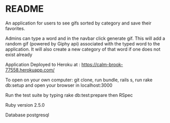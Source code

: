 # README

An application for users to see gifs sorted by category and save their favorites.

Admins can type a word and in the navbar click generate gif. This will add a random gif (powered by Giphy api) associated with the typed word to the application. It will also create a new category of that word if one does not exist already

Application Deployed to Heroku at : https://calm-brook-77558.herokuapp.com/

To open on your own computer: git clone, run bundle, rails s, run rake db:setup and open your browser in localhost:3000

Run the test suite by typing rake db:test:prepare then RSpec

Ruby version 2.5.0

Database postgresql
